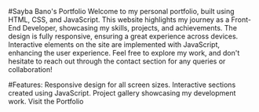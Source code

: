 #Sayba Bano's Portfolio
Welcome to my personal portfolio, built using HTML, CSS, and JavaScript.
This website highlights my journey as a Front-End Developer, showcasing my skills, projects, and achievements.
The design is fully responsive, ensuring a great experience across devices.
Interactive elements on the site are implemented with JavaScript, enhancing the user experience.
Feel free to explore my work, and don't hesitate to reach out through the contact section for any queries or collaboration!

#Features:
Responsive design for all screen sizes.
Interactive sections created using JavaScript.
Project gallery showcasing my development work.
Visit the Portfolio
